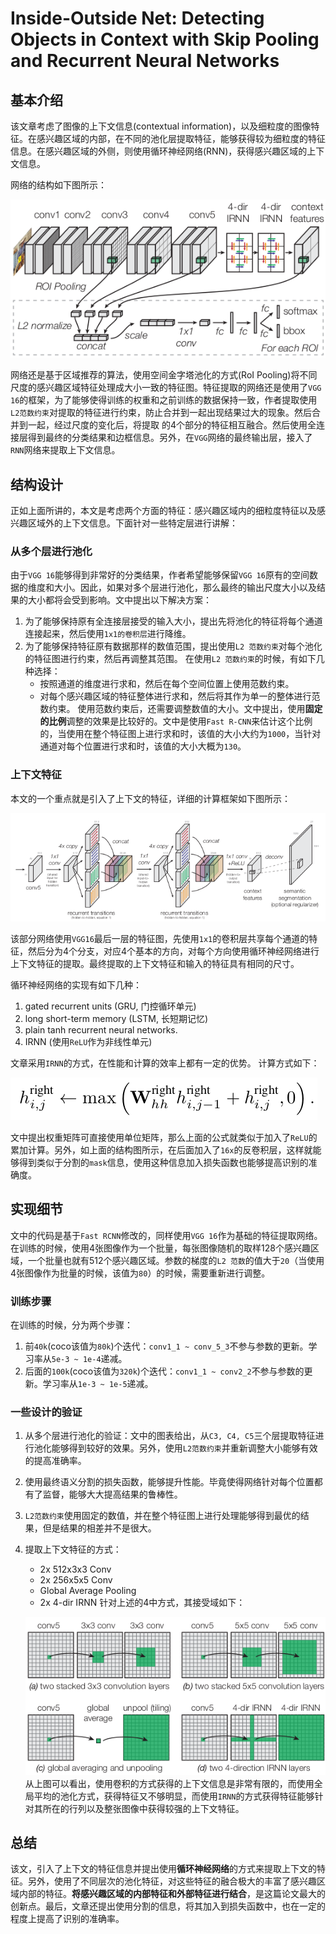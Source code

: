 Inside-Outside Net: Detecting Objects in Context with Skip Pooling and Recurrent Neural Networks
===

基本介绍
---

该文章考虑了图像的上下文信息(contextual information)，以及细粒度的图像特征。在感兴趣区域的内部，在不同的池化层提取特征，能够获得较为细粒度的特征信息。在感兴趣区域的外侧，则使用循环神经网络(RNN)，获得感兴趣区域的上下文信息。

网络的结构如下图所示：

![ION Architecture](../../dist/ion_architecture.png)

网络还是基于区域推荐的算法，使用空间金字塔池化的方式(RoI Pooling)将不同尺度的感兴趣区域特征处理成大小一致的特征图。特征提取的网络还是使用了`VGG 16`的框架，为了能够使得训练的权重和之前训练的数据保持一致，作者提取使用`L2范数约束`对提取的特征进行约束，防止合并到一起出现结果过大的现象。然后合并到一起，经过尺度的变化后，将提取 的4个部分的特征相互融合。然后使用全连接层得到最终的分类结果和边框信息。另外，在`VGG`网络的最终输出层，接入了`RNN`网络来提取上下文信息。


结构设计
---

正如上面所讲的，本文是考虑两个方面的特征：感兴趣区域内的细粒度特征以及感兴趣区域外的上下文信息。下面针对一些特定层进行讲解：


### 从多个层进行池化

由于`VGG 16`能够得到非常好的分类结果，作者希望能够保留`VGG 16`原有的空间数据的维度和大小。因此，如果对多个层进行池化，那么最终的输出尺度大小以及结果的大小都将会受到影响。文中提出以下解决方案：

1. 为了能够保持原有全连接层接受的输入大小，提出先将池化的特征将每个通道连接起来，然后使用`1x1的卷积层`进行降维。
1. 为了能够保持特征原有数据那样的数值范围，提出使用`L2 范数约束`对每个池化的特征图进行约束，然后再调整其范围。
  在使用`L2 范数约束`的时候，有如下几种选择：
    * 按照通道的维度进行求和，然后在每个空间位置上使用范数约束。
    * 对每个感兴趣区域的特征整体进行求和，然后将其作为单一的整体进行范数约束。
  使用范数约束后，还需要调整数值的大小。文中提出，使用**固定的比例**调整的效果是比较好的。文中是使用`Fast R-CNN`来估计这个比例的，当使用在整个特征图上进行求和时，该值的大小大约为`1000`，当针对通道对每个位置进行求和时，该值的大小大概为`130`。


### 上下文特征

本文的一个重点就是引入了上下文的特征，详细的计算框架如下图所示：

![Context Feature](../../dist/ion_context_feature_extractor.png)

该部分网络使用`VGG16`最后一层的特征图，先使用`1x1`的卷积层共享每个通道的特征，然后分为4个分支，对应4个基本的方向，对每个方向使用循环神经网络进行上下文特征的提取。最终提取的上下文特征和输入的特征具有相同的尺寸。

循环神经网络的实现有如下几种：
1. gated recurrent units (GRU, 门控循环单元)
1. long short-term memory (LSTM, 长短期记忆)
1. plain tanh recurrent neural networks.
1. IRNN (使用`ReLU`作为非线性单元)

文章采用`IRNN`的方式，在性能和计算的效率上都有一定的优势。
计算方式如下：

![ION IRNN](../../dist/ion_irnn.png)

文中提出权重矩阵可直接使用单位矩阵，那么上面的公式就类似于加入了`ReLU`的累加计算。另外，如上面的结构图所示，在后面加入了`16x`的反卷积层，这样就能够得到类似于分割的`mask`信息，使用这种信息加入损失函数也能够提高识别的准确度。


实现细节
---

文中的代码是基于`Fast RCNN`修改的，同样使用`VGG 16`作为基础的特征提取网络。在训练的时候，使用4张图像作为一个批量，每张图像随机的取样128个感兴趣区域，一个批量也就有512个感兴趣区域。参数的梯度的`L2 范数`的值大于`20`（当使用4张图像作为批量的时候，该值为`80`）的时候，需要重新进行调整。

### 训练步骤

在训练的时候，分为两个步骤：
1. 前`40k`(coco该值为`80k`)个迭代：`conv1_1 ~ conv_5_3`不参与参数的更新。学习率从`5e-3 ~ 1e-4`递减。
1. 后面的`100k`(coco该值为`320k`)个迭代：`conv1_1 ~ conv2_2`不参与参数的更新。学习率从`1e-3 ~ 1e-5`递减。


### 一些设计的验证

1. 从多个层进行池化的验证：文中的图表给出，从`C3, C4, C5`三个层提取特征进行池化能够得到较好的效果。另外，使用`L2范数约束`并重新调整大小能够有效的提高准确率。
1. 使用最终语义分割的损失函数，能够提升性能。毕竟使得网络针对每个位置都有了监督，能够大大提高结果的鲁棒性。
1. `L2范数约束`使用固定的数值，并在整个特征图上进行处理能够得到最优的结果，但是结果的相差并不是很大。
1. 提取上下文特征的方式：
    * 2x 512x3x3 Conv
    * 2x 256x5x5 Conv
    * Global Average Pooling
    * 2x 4-dir IRNN
  针对上述的4中方式，其接受域如下：

    ![ION Receptive](../../dist/ion_receptive.png)
  从上图可以看出，使用卷积的方式获得的上下文信息是非常有限的，而使用全局平均的池化方式，获得特征又不够明显，而使用`IRNN`的方式获得特征能够针对其所在的行列以及整张图像中获得较强的上下文特征。

总结
---

该文，引入了上下文的特征信息并提出使用**循环神经网络**的方式来提取上下文的特征。另外，使用了不同层次的池化特征，对这些特征的融合极大的丰富了感兴趣区域内部的特征。**将感兴趣区域的内部特征和外部特征进行结合**，是这篇论文最大的创新点。最后，文章还提出使用分割的信息，将其加入到损失函数中，也在一定的程度上提高了识别的准确率。
